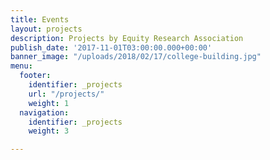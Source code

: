 ```yaml
---
title: Events
layout: projects
description: Projects by Equity Research Association
publish_date: '2017-11-01T03:00:00.000+00:00'
banner_image: "/uploads/2018/02/17/college-building.jpg"
menu:
  footer:
    identifier: _projects
    url: "/projects/"
    weight: 1
  navigation:
    identifier: _projects
    weight: 3

---
```

